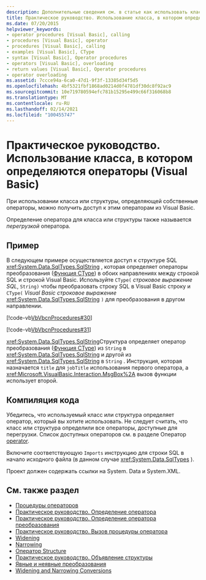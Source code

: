 ```yaml
---
description: Дополнительные сведения см. в статье как использовать класс, определяющий операторы (Visual Basic)
title: Практическое руководство. Использование класса, в котором определяются операторы
ms.date: 07/20/2015
helpviewer_keywords:
- operator procedures [Visual Basic], calling
- procedures [Visual Basic], operator
- procedures [Visual Basic], calling
- examples [Visual Basic], CType
- syntax [Visual Basic], Operator procedures
- operators [Visual Basic], overloading
- return values [Visual Basic], Operator procedures
- operator overloading
ms.assetid: 7ccce94a-6ca0-47d1-9f3f-13385d34f5d5
ms.openlocfilehash: 4bf5321fbf1868ad0214d0f4781df30dc8f92ac9
ms.sourcegitcommit: 10e719780594efc781b15295e499c66f316068b8
ms.translationtype: MT
ms.contentlocale: ru-RU
ms.lasthandoff: 02/14/2021
ms.locfileid: "100455747"
---
```

# <a name="how-to-use-a-class-that-defines-operators-visual-basic"></a>Практическое руководство. Использование класса, в котором определяются операторы (Visual Basic)

При использовании класса или структуры, определяющей собственные операторы, можно получить доступ к этим операторам из Visual Basic.  
  
 Определение оператора для класса или структуры также называется *перегрузкой* оператора.  
  
## <a name="example"></a>Пример  

 В следующем примере осуществляется доступ к структуре SQL <xref:System.Data.SqlTypes.SqlString> , которая определяет операторы преобразования ([Функция CType](../../../language-reference/functions/ctype-function.md)) в обоих направлениях между строкой SQL и строкой Visual Basic. Используйте `CType(` *строковое выражение SQL*, `String)` чтобы преобразовать строку SQL в Visual Basic строку и `CType(` *Visual Basic строковое выражение* <xref:System.Data.SqlTypes.SqlString> `)` для преобразования в другом направлении.  
  
 [!code-vb[VbVbcnProcedures#30](~/samples/snippets/visualbasic/VS_Snippets_VBCSharp/VbVbcnProcedures/VB/Class1.vb#30)]  
  
 [!code-vb[VbVbcnProcedures#31](~/samples/snippets/visualbasic/VS_Snippets_VBCSharp/VbVbcnProcedures/VB/Class1.vb#31)]  
  
 <xref:System.Data.SqlTypes.SqlString>Структура определяет оператор преобразования ([Функция CType](../../../language-reference/functions/ctype-function.md)) из `String` в <xref:System.Data.SqlTypes.SqlString> и другой из <xref:System.Data.SqlTypes.SqlString> в `String` . Инструкция, которая назначается `title` для `jobTitle` использования первого оператора, а <xref:Microsoft.VisualBasic.Interaction.MsgBox%2A> вызов функции использует второй.  
  
## <a name="compile-the-code"></a>Компиляция кода  

 Убедитесь, что используемый класс или структура определяет оператор, который вы хотите использовать. Не следует считать, что класс или структура определили все операторы, доступные для перегрузки. Список доступных операторов см. в разделе Оператор [operator](../../../language-reference/statements/operator-statement.md).  
  
 Включите соответствующую `Imports` инструкцию для строки SQL в начало исходного файла (в данном случае <xref:System.Data.SqlTypes> ).  
  
 Проект должен содержать ссылки на System. Data и System.XML.  
  
## <a name="see-also"></a>См. также раздел

- [Процедуры операторов](./operator-procedures.md)
- [Практическое руководство. Определение оператора](./how-to-define-an-operator.md)
- [Практическое руководство. Определение оператора преобразования](./how-to-define-a-conversion-operator.md)
- [Практическое руководство. Вызов процедуры оператора](./how-to-call-an-operator-procedure.md)
- [Widening](../../../language-reference/modifiers/widening.md)
- [Narrowing](../../../language-reference/modifiers/narrowing.md)
- [Оператор Structure](../../../language-reference/statements/structure-statement.md)
- [Практическое руководство. Объявление структуры](../data-types/how-to-declare-a-structure.md)
- [Явные и неявные преобразования](../data-types/implicit-and-explicit-conversions.md)
- [Widening and Narrowing Conversions](../data-types/widening-and-narrowing-conversions.md)
